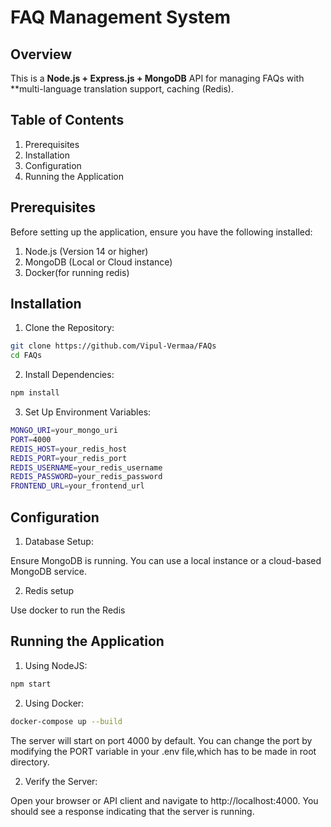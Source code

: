 # FAQ Management System

## Overview

This is a **Node.js + Express.js + MongoDB** API for managing FAQs with **multi-language translation support, caching (Redis).


## Table of Contents

1. Prerequisites
2. Installation
3. Configuration
4. Running the Application


## Prerequisites

Before setting up the application, ensure you have the following installed:

1. Node.js (Version 14 or higher)
2. MongoDB (Local or Cloud instance)
3. Docker(for running redis)

## Installation

1. Clone the Repository:

```bash
git clone https://github.com/Vipul-Vermaa/FAQs
cd FAQs
```
2. Install Dependencies:
```bash
npm install
```
3. Set Up Environment Variables:
```bash
MONGO_URI=your_mongo_uri
PORT=4000
REDIS_HOST=your_redis_host
REDIS_PORT=your_redis_port
REDIS_USERNAME=your_redis_username
REDIS_PASSWORD=your_redis_password
FRONTEND_URL=your_frontend_url
```

## Configuration
1. Database Setup:

Ensure MongoDB is running. You can use a local instance or a cloud-based MongoDB service.

2. Redis setup

Use docker to run the Redis

## Running the Application
1. Using NodeJS:
```bash
npm start
```
2. Using Docker:
```bash
docker-compose up --build
```
The server will start on port 4000 by default. You can change the port by modifying the PORT variable in your .env file,which has to be made in root directory.

2. Verify the Server:

Open your browser or API client and navigate to http://localhost:4000. You should see a response indicating that the server is running.